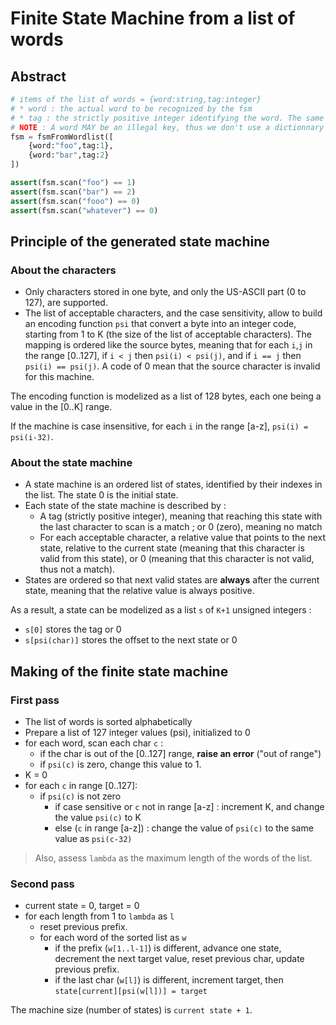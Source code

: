 # Finite State Machine from a list of words

## Abstract

```python
# items of the list of words = {word:string,tag:integer}
# * word : the actual word to be recognized by the fsm
# * tag : the strictly positive integer identifying the word. The same tag MAY be attached to different words seen as equivalent/synonyms/aliases.
# NOTE : A word MAY be an illegal key, thus we don't use a dictionnary {word->tag}.
fsm = fsmFromWordlist([
    {word:"foo",tag:1},
    {word:"bar",tag:2}
])

assert(fsm.scan("foo") == 1)
assert(fsm.scan("bar") == 2)
assert(fsm.scan("fooo") == 0)
assert(fsm.scan("whatever") == 0)
```

## Principle of the generated state machine

### About the characters

* Only characters stored in one byte, and only the US-ASCII part (0 to 127), are supported.
* The list of acceptable characters, and the case sensitivity, allow to build an encoding function `psi` that convert a byte into
an integer code, starting from 1 to K (the size of the list of acceptable characters). The mapping is ordered like the source bytes, meaning that for each `i`,`j` in the range [0..127], if `i < j` then `psi(i) < psi(j)`, and if `i == j` then `psi(i) == psi(j)`.
A code of 0 mean that the source character is invalid for this machine.

The encoding function is modelized as a list of 128 bytes, each one being a value in the [0..K] range.

If the machine is case insensitive, for each `i` in the range [a-z], `psi(i) = psi(i-32)`.

### About the state machine

* A state machine is an ordered list of states, identified by their indexes in the list. The state 0 is the initial state.
* Each state of the state machine is described by :
  * A tag (strictly positive integer), meaning that reaching this state with the last character to scan is a match ; or 0 (zero), meaning no match
  * For each acceptable character, a relative value that points to the next state, relative to the current state (meaning that this character is valid from this state), or 0 (meaning that this character is not valid, thus not a match).
* States are ordered so that next valid states are **always** after the current state, meaning that the relative value is always positive.

As a result, a state can be modelized as a list `s` of `K+1` unsigned integers :
  * `s[0]` stores the tag or 0
  * `s[psi(char)]` stores the offset to the next state or 0

## Making of the finite state machine

### First pass

* The list of words is sorted alphabetically
* Prepare a list of 127 integer values (psi), initialized to 0
* for each word, scan each char `c` : 
  * if the char is out of the [0..127] range, **raise an error** ("out of range")
  * if `psi(c)` is zero, change this value to 1.
* K = 0  
* for each `c` in range [0..127]:
  * if `psi(c)` is not zero
    * if case sensitive or `c` not in range [a-z] : increment K, and change the value `psi(c)` to K
    * else (`c` in range [a-z]) : change the value of `psi(c)` to the same value as `psi(c-32)`

> Also, assess `lambda` as the maximum length of the words of the list.

### Second pass

* current state = 0, target = 0
* for each length from 1 to `lambda` as `l`
  * reset previous prefix.
  * for each word of the sorted list as `w`
    * if the prefix (`w[1..l-1]`) is different, advance one state, decrement the next target value, reset previous char, update previous prefix.
    * if the last char (`w[l]`) is different, increment target, then `state[current][psi(w[l])] = target`

The machine size (number of states) is `current state + 1`.
